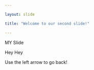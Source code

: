 ```yaml
---

layout: slide

title: "Welcome to our second slide!"

---
```


MY Slide

Hey Hey

Use the left arrow to go back!
